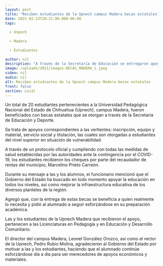 ```yaml
---
layout: post
title: "Reciben estudiantes de la Upnech campus Madera becas estatales"
date: 2021-02-23T20:21:00.000-06:00
tags:
  
  - Unpech
  
  - Madera
  
  - Estudiantes
  
author: nil
description: "A través de la Secretaría de Educación se entregaron apoyos a 20 alumnas y alumnos para inscripción, equipo y material, servicio social y titulación"
image: /uploads/2021/images-BECAS_MADERA_1.jpeg
video: nil
audio: nil
alt: Reciben estudiantes de la Upnech campus Madera becas estatales
front: false
section: Local
---
```


Un total de 20 estudiantes pertenecientes a la Universidad Pedagógica Nacional del Estado de Chihuahua (Upnech), campus Madera, fueron beneficiados con becas estatales que se otorgan a través de la Secretaría de Educación y Deporte.

 

Se trata de apoyos correspondientes a las vertientes: inscripción, equipo y material, servicio social y titulación, las cuales son otorgadas a estudiantes del nivel superior en situación de vulnerabilidad.

 

A través de un protocolo oficial y cumpliendo con todas las medidas de salud establecidas por las autoridades ante la contingencia por el COVID-19, los estudiantes recibieron los cheques por parte del recaudador de rentas del municipio, Marcelino Prieto Carreón.

 

Durante su mensaje a las y los alumnos, el funcionario mencionó que el Gobierno del Estado ha buscado en todo momento apoyar la educación en todos los niveles, así como mejorar la infraestructura educativa de los diversos planteles de la región.

 

Agregó que, con la entrega de estas becas se beneficia a quien realmente lo necesita y pidió al alumnado a seguir esforzándose en su preparación académica.

 

Las y los estudiantes de la Upnech Madera que recibieron el apoyo, pertenecen a las Licenciaturas en Pedagogía y en Educación y Desarrollo Comunitario.

 

El director del campus Madera, Leonel González Orozco, así como el rector de la Upnech, Pedro Rubio Molina, agradecieron al Gobierno del Estado por motivar a las y los estudiantes, haciendo que el alumnado continúe esforzándose día a día para ser merecedores de apoyos económicos y materiales.